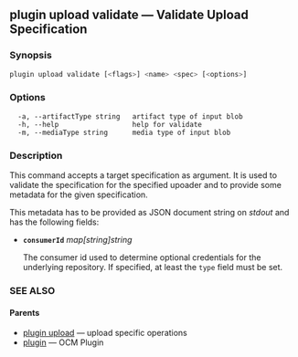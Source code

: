 ## plugin upload validate &mdash; Validate Upload Specification

### Synopsis

```sh
plugin upload validate [<flags>] <name> <spec> [<options>]
```

### Options

```
  -a, --artifactType string   artifact type of input blob
  -h, --help                  help for validate
  -m, --mediaType string      media type of input blob
```

### Description

This command accepts a target specification as argument. It is used to
validate the specification for the specified upoader and to provide some
metadata for the given specification.

This metadata has to be provided as JSON document string on *stdout* and has the
following fields:

- **<code>consumerId</code>** *map[string]string*

  The consumer id used to determine optional credentials for the
  underlying repository. If specified, at least the <code>type</code> field must
  be set.

### SEE ALSO

#### Parents

* [plugin upload](plugin_upload.md)	 &mdash; upload specific operations
* [plugin](plugin.md)	 &mdash; OCM Plugin

